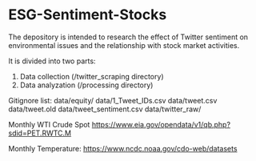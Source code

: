 # ESG-Sentiment-Stocks

The depository is intended to research the effect of Twitter sentiment on environmental issues and the relationship with stock market activities.

It is divided into two parts:
1. Data collection (/twitter_scraping directory)
2. Data analyzation (/processing directory)

Gitignore list:
data/equity/
data/1_Tweet_IDs.csv
data/tweet.csv
data/tweet.old
data/tweet_sentiment.csv
data/twitter_raw/

Monthly WTI Crude Spot
https://www.eia.gov/opendata/v1/qb.php?sdid=PET.RWTC.M

Monthly Temperature:
https://www.ncdc.noaa.gov/cdo-web/datasets
